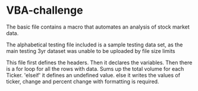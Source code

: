 # VBA-challenge

The basic file contains a macro that automates an analysis of stock market data.

The alphabetical testing file included is a sample testing data set, as the main testing 3yr dataset was unable to be uploaded by file size limits


This file first defines the headers.
Then it declares the variables.
Then there is a for loop for all the rows with data.
Sums up the total volume for each Ticker.
'elseif' it defines an undefined value.
else it writes the values of ticker, 
change and percent change with formatting is required.
